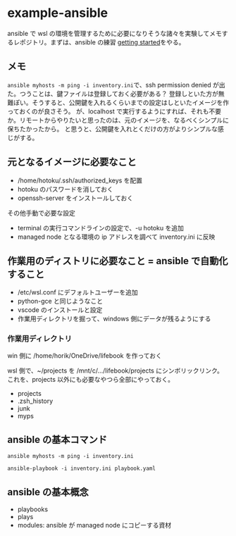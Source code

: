 # example-ansible

ansible で wsl の環境を管理するために必要になりそうな諸々を実験してメモするレポジトリ。まずは、ansible の練習 [getting started][getting started]をやる。

[getting started]: https://docs.ansible.com/ansible/latest/getting_started/index.html

## メモ

`ansible myhosts -m ping -i inventory.ini`で、ssh permission denied が出た。つうことは、鍵ファイルは登録しておく必要がある？
登録しといた方が無難ぽい。そうすると、公開鍵を入れるくらいまでの設定はしといたイメージを作っておくのが良さそう。
が、localhost で実行するようにすれば、それも不要か。リモートからやりたいと思ったのは、元のイメージを、なるべくシンプルに保ちたかったから。
と思うと、公開鍵を入れとくだけの方がよりシンプルな感じがする。

## 元となるイメージに必要なこと

- /home/hotoku/.ssh/authorized_keys を配置
- hotoku のパスワードを消しておく
- openssh-server をインストールしておく

その他手動で必要な設定

- terminal の実行コマンドラインの設定で、-u hotoku を追加
- managed node となる環境の ip アドレスを調べて inventory.ini に反映

## 作業用のディストリに必要なこと = ansible で自動化すること

- /etc/wsl.conf にデフォルトユーザーを追加
- python-gce と同じようなこと
- vscode のインストールと設定
- 作業用ディレクトリを掘って、windows 側にデータが残るようにする

### 作業用ディレクトリ

win 側に /home/horik/OneDrive/lifebook を作っておく

wsl 側で、~/projects を /mnt/c/.../lifebook/projects にシンボリックリンク。
これを、projects 以外にも必要なやつら全部にやっておく。

- projects
- .zsh_history
- junk
- myps

## ansible の基本コマンド

```shell
ansible myhosts -m ping -i inventory.ini
```

```shell
ansible-playbook -i inventory.ini playbook.yaml
```

## ansible の基本概念

- playbooks
- plays
- modules: ansible が managed node にコピーする資材
